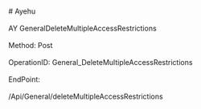 <br>#     Ayehu</br>
<br>AY GeneralDeleteMultipleAccessRestrictions</br>
<br>Method: Post</br>
<br>OperationID: General_DeleteMultipleAccessRestrictions</br>
<br>EndPoint:</br>
<br>/Api/General/deleteMultipleAccessRestrictions</br>
